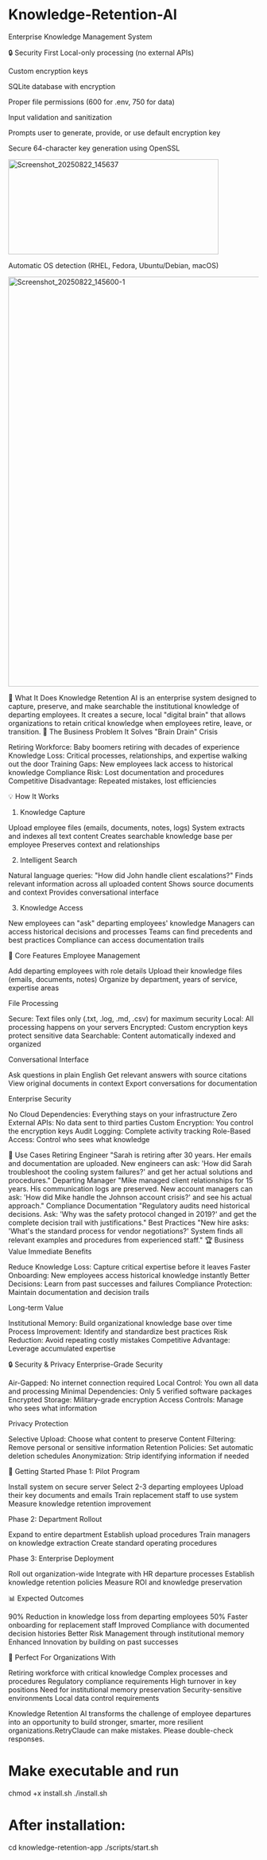 # Knowledge-Retention-AI
Enterprise Knowledge Management System




🔒 Security First
Local-only processing (no external APIs)

Custom encryption keys

SQLite database with encryption

Proper file permissions (600 for .env, 750 for data)

Input validation and sanitization

Prompts user to generate, provide, or use default encryption key

Secure 64-character key generation using OpenSSL

<img width="423" height="191" alt="Screenshot_20250822_145637" src="https://github.com/user-attachments/assets/6828fb55-a5fd-4e52-b75a-594563d86226" />




Automatic OS detection (RHEL, Fedora, Ubuntu/Debian, macOS)

<img width="1700" height="824" alt="Screenshot_20250822_145600-1" src="https://github.com/user-attachments/assets/f55632ef-cbff-4af3-a129-6d1eb6d41367" />

🎯 What It Does
Knowledge Retention AI is an enterprise system designed to capture, preserve, and make searchable the institutional knowledge of departing employees. It creates a secure, local "digital brain" that allows organizations to retain critical knowledge when employees retire, leave, or transition.
🏢 The Business Problem It Solves
"Brain Drain" Crisis

Retiring Workforce: Baby boomers retiring with decades of experience
Knowledge Loss: Critical processes, relationships, and expertise walking out the door
Training Gaps: New employees lack access to historical knowledge
Compliance Risk: Lost documentation and procedures
Competitive Disadvantage: Repeated mistakes, lost efficiencies

💡 How It Works
1. Knowledge Capture

Upload employee files (emails, documents, notes, logs)
System extracts and indexes all text content
Creates searchable knowledge base per employee
Preserves context and relationships

2. Intelligent Search

Natural language queries: "How did John handle client escalations?"
Finds relevant information across all uploaded content
Shows source documents and context
Provides conversational interface

3. Knowledge Access

New employees can "ask" departing employees' knowledge
Managers can access historical decisions and processes
Teams can find precedents and best practices
Compliance can access documentation trails

🔧 Core Features
Employee Management

Add departing employees with role details
Upload their knowledge files (emails, documents, notes)
Organize by department, years of service, expertise areas

File Processing

Secure: Text files only (.txt, .log, .md, .csv) for maximum security
Local: All processing happens on your servers
Encrypted: Custom encryption keys protect sensitive data
Searchable: Content automatically indexed and organized

Conversational Interface

Ask questions in plain English
Get relevant answers with source citations
View original documents in context
Export conversations for documentation

Enterprise Security

No Cloud Dependencies: Everything stays on your infrastructure
Zero External APIs: No data sent to third parties
Custom Encryption: You control the encryption keys
Audit Logging: Complete activity tracking
Role-Based Access: Control who sees what knowledge

🎯 Use Cases
Retiring Engineer
"Sarah is retiring after 30 years. Her emails and documentation are uploaded. New engineers can ask: 'How did Sarah troubleshoot the cooling system failures?' and get her actual solutions and procedures."
Departing Manager
"Mike managed client relationships for 15 years. His communication logs are preserved. New account managers can ask: 'How did Mike handle the Johnson account crisis?' and see his actual approach."
Compliance Documentation
"Regulatory audits need historical decisions. Ask: 'Why was the safety protocol changed in 2019?' and get the complete decision trail with justifications."
Best Practices
"New hire asks: 'What's the standard process for vendor negotiations?' System finds all relevant examples and procedures from experienced staff."
🏆 Business Value
Immediate Benefits

Reduce Knowledge Loss: Capture critical expertise before it leaves
Faster Onboarding: New employees access historical knowledge instantly
Better Decisions: Learn from past successes and failures
Compliance Protection: Maintain documentation and decision trails

Long-term Value

Institutional Memory: Build organizational knowledge base over time
Process Improvement: Identify and standardize best practices
Risk Reduction: Avoid repeating costly mistakes
Competitive Advantage: Leverage accumulated expertise

🔒 Security & Privacy
Enterprise-Grade Security

Air-Gapped: No internet connection required
Local Control: You own all data and processing
Minimal Dependencies: Only 5 verified software packages
Encrypted Storage: Military-grade encryption
Access Controls: Manage who sees what information

Privacy Protection

Selective Upload: Choose what content to preserve
Content Filtering: Remove personal or sensitive information
Retention Policies: Set automatic deletion schedules
Anonymization: Strip identifying information if needed

🚀 Getting Started
Phase 1: Pilot Program

Install system on secure server
Select 2-3 departing employees
Upload their key documents and emails
Train replacement staff to use system
Measure knowledge retention improvement

Phase 2: Department Rollout

Expand to entire department
Establish upload procedures
Train managers on knowledge extraction
Create standard operating procedures

Phase 3: Enterprise Deployment

Roll out organization-wide
Integrate with HR departure processes
Establish knowledge retention policies
Measure ROI and knowledge preservation

📊 Expected Outcomes

90% Reduction in knowledge loss from departing employees
50% Faster onboarding for replacement staff
Improved Compliance with documented decision histories
Better Risk Management through institutional memory
Enhanced Innovation by building on past successes

🎯 Perfect For Organizations With

Retiring workforce with critical knowledge
Complex processes and procedures
Regulatory compliance requirements
High turnover in key positions
Need for institutional memory preservation
Security-sensitive environments
Local data control requirements

Knowledge Retention AI transforms the challenge of employee departures into an opportunity to build stronger, smarter, more resilient organizations.RetryClaude can make mistakes. Please double-check responses.


# Make executable and run
chmod +x install.sh
./install.sh

# After installation:
cd knowledge-retention-app
./scripts/start.sh
